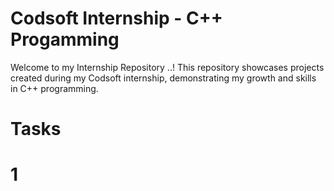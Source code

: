 # Codsoft Internship - C++ Progamming
Welcome to my  Internship Repository ..! This repository showcases projects created during my Codsoft internship, demonstrating my growth and skills in C++ programming.
# Tasks
# 1

